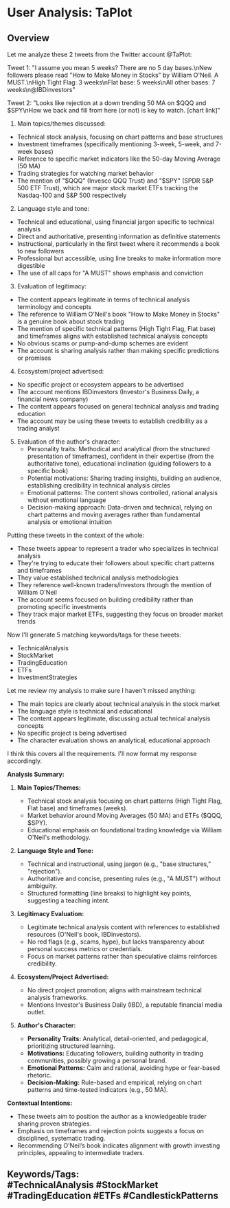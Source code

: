 # User Analysis: TaPlot

## Overview

<think>
Let me analyze these 2 tweets from the Twitter account @TaPlot:

Tweet 1:
"I assume you mean 5 weeks? There are no 5 day bases.\nNew followers please read \"How to Make Money in Stocks\" by William O'Neil. A MUST.\nHigh Tight Flag: 3 weeks\nFlat base: 5 weeks\nAll other bases: 7 weeks\n@IBDinvestors"

Tweet 2:
"Looks like rejection at a down trending 50 MA on $QQQ and $SPY\nHow we back and fill from here (or not) is key to watch. [chart link]"

1. Main topics/themes discussed:
- Technical stock analysis, focusing on chart patterns and base structures
- Investment timeframes (specifically mentioning 3-week, 5-week, and 7-week bases)
- Reference to specific market indicators like the 50-day Moving Average (50 MA)
- Trading strategies for watching market behavior
- The mention of "$QQQ" (Invesco QQQ Trust) and "$SPY" (SPDR S&P 500 ETF Trust), which are major stock market ETFs tracking the Nasdaq-100 and S&P 500 respectively

2. Language style and tone:
- Technical and educational, using financial jargon specific to technical analysis
- Direct and authoritative, presenting information as definitive statements
- Instructional, particularly in the first tweet where it recommends a book to new followers
- Professional but accessible, using line breaks to make information more digestible
- The use of all caps for "A MUST" shows emphasis and conviction

3. Evaluation of legitimacy:
- The content appears legitimate in terms of technical analysis terminology and concepts
- The reference to William O'Neil's book "How to Make Money in Stocks" is a genuine book about stock trading
- The mention of specific technical patterns (High Tight Flag, Flat base) and timeframes aligns with established technical analysis concepts
- No obvious scams or pump-and-dump schemes are evident
- The account is sharing analysis rather than making specific predictions or promises

4. Ecosystem/project advertised:
- No specific project or ecosystem appears to be advertised
- The account mentions IBDinvestors (Investor's Business Daily, a financial news company)
- The content appears focused on general technical analysis and trading education
- The account may be using these tweets to establish credibility as a trading analyst

5. Evaluation of the author's character:
   - Personality traits: Methodical and analytical (from the structured presentation of timeframes), confident in their expertise (from the authoritative tone), educational inclination (guiding followers to a specific book)
   - Potential motivations: Sharing trading insights, building an audience, establishing credibility in technical analysis circles
   - Emotional patterns: The content shows controlled, rational analysis without emotional language
   - Decision-making approach: Data-driven and technical, relying on chart patterns and moving averages rather than fundamental analysis or emotional intuition

Putting these tweets in the context of the whole:
- These tweets appear to represent a trader who specializes in technical analysis
- They're trying to educate their followers about specific chart patterns and timeframes
- They value established technical analysis methodologies
- They reference well-known traders/investors through the mention of William O'Neil
- The account seems focused on building credibility rather than promoting specific investments
- They track major market ETFs, suggesting they focus on broader market trends

Now I'll generate 5 matching keywords/tags for these tweets:
- TechnicalAnalysis
- StockMarket
- TradingEducation
- ETFs
- InvestmentStrategies

Let me review my analysis to make sure I haven't missed anything:
- The main topics are clearly about technical analysis in the stock market
- The language style is technical and educational
- The content appears legitimate, discussing actual technical analysis concepts
- No specific project is being advertised
- The character evaluation shows an analytical, educational approach

I think this covers all the requirements. I'll now format my response accordingly.
</think>

**Analysis Summary:**

1. **Main Topics/Themes:**
   - Technical stock analysis focusing on chart patterns (High Tight Flag, Flat base) and timeframes (weeks).
   - Market behavior around Moving Averages (50 MA) and ETFs ($QQQ, $SPY).
   - Educational emphasis on foundational trading knowledge via William O'Neil's methodology.

2. **Language Style and Tone:**
   - Technical and instructional, using jargon (e.g., "base structures," "rejection").
   - Authoritative and concise, presenting rules (e.g., "A MUST") without ambiguity.
   - Structured formatting (line breaks) to highlight key points, suggesting a teaching intent.

3. **Legitimacy Evaluation:**
   - Legitimate technical analysis content with references to established resources (O'Neil's book, IBDinvestors).
   - No red flags (e.g., scams, hype), but lacks transparency about personal success metrics or credentials.
   - Focus on market patterns rather than speculative claims reinforces credibility.

4. **Ecosystem/Project Advertised:**
   - No direct project promotion; aligns with mainstream technical analysis frameworks.
   - Mentions Investor's Business Daily (IBD), a reputable financial media outlet.

5. **Author's Character:**
   - **Personality Traits:** Analytical, detail-oriented, and pedagogical, prioritizing structured learning.
   - **Motivations:** Educating followers, building authority in trading communities, possibly growing a personal brand.
   - **Emotional Patterns:** Calm and rational, avoiding hype or fear-based rhetoric.
   - **Decision-Making:** Rule-based and empirical, relying on chart patterns and time-tested indicators (e.g., 50 MA).

**Contextual Intentions:**
- These tweets aim to position the author as a knowledgeable trader sharing proven strategies.
- Emphasis on timeframes and rejection points suggests a focus on disciplined, systematic trading.
- Recommending O'Neil’s book indicates alignment with growth investing principles, appealing to intermediate traders.

**Keywords/Tags:**  
#TechnicalAnalysis #StockMarket #TradingEducation #ETFs #CandlestickPatterns
---
